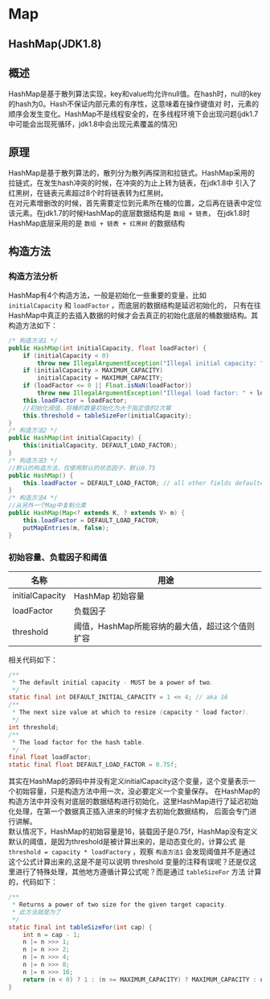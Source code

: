 # Map
## HashMap(JDK1.8)
## 概述
HashMap是基于散列算法实现，key和value均允许null值。在hash时，null的key的hash为0。Hash不保证内部元素的有序性，这意味着在操作键值对
时，元素的顺序会发生变化。HashMap不是线程安全的，在多线程环境下会出现问题(jdk1.7中可能会出现死循环，jdk1.8中会出现元素覆盖的情况)
## 原理
HashMap是基于散列算法的，散列分为散列再探测和拉链式。HashMap采用的拉链式，在发生hash冲突的时候，在冲突的为止上转为链表，在jdk1.8中
引入了红黑树，在链表元素超过8个时将链表转为红黑树。  
在对元素增删改的时候，首先需要定位到元素所在桶的位置，之后再在链表中定位该元素。在jdk1.7的时候HashMap的底层数据结构是 `数组 + 链表`，
在jdk1.8时HashMap底层采用的是 `数组 + 链表 + 红黑树` 的数据结构
## 构造方法
### 构造方法分析
HashMap有4个构造方法，一般是初始化一些重要的变量，比如 `initialCapacity` 和 `loadFactor` ，而底层的数据结构是延迟初始化的，
只有在往HashMap中真正的去插入数据的时候才会去真正的初始化底层的桶数据结构。其构造方法如下：
```java
/* 构造方法1 */
public HashMap(int initialCapacity, float loadFactor) {
    if (initialCapacity < 0)
        throw new IllegalArgumentException("Illegal initial capacity: " + initialCapacity);
    if (initialCapacity > MAXIMUM_CAPACITY)
        initialCapacity = MAXIMUM_CAPACITY;
    if (loadFactor <= 0 || Float.isNaN(loadFactor))
        throw new IllegalArgumentException("Illegal load factor: " + loadFactor);
    this.loadFactor = loadFactor;
    //初始化阈值，将桶的数量初始化为大于指定值的2次幂
    this.threshold = tableSizeFor(initialCapacity);
}
/* 构造方法2 */
public HashMap(int initialCapacity) {
    this(initialCapacity, DEFAULT_LOAD_FACTOR);
}
/* 构造方法3 */
//默认的构造方法，仅使用默认的状态因子，默认0.75
public HashMap() {
    this.loadFactor = DEFAULT_LOAD_FACTOR; // all other fields defaulted
}
/* 构造方法4 */
//从另外一个Map中复制元素
public HashMap(Map<? extends K, ? extends V> m) {
    this.loadFactor = DEFAULT_LOAD_FACTOR;
    putMapEntries(m, false);
}
```
### 初始容量、负载因子和阈值
| 名称 | 用途 |
| -------- | -------- |
| initialCapacity   | HashMap 初始容量   |
| loadFactor | 负载因子 |
| threshold | 阈值，HashMap所能容纳的最大值，超过这个值则扩容 |
相关代码如下：
```java
/**
 * The default initial capacity - MUST be a power of two.
 */
static final int DEFAULT_INITIAL_CAPACITY = 1 << 4; // aka 16
/**
 * The next size value at which to resize (capacity * load factor).
 */
int threshold;
/**
 * The load factor for the hash table.
 */
final float loadFactor;
static final float DEFAULT_LOAD_FACTOR = 0.75f;
```
其实在HashMap的源码中并没有定义initialCapacity这个变量，这个变量表示一个初始容量，只是构造方法中用一次，没必要定义一个变量保存。
在HashMap的构造方法中并没有对底层的数据结构进行初始化，这里HashMap进行了延迟初始化处理，在第一个数据真正插入进来的时候才去初始化数据结构，
后面会专门进行讲解。  
默认情况下，HashMap的初始容量是16，装载因子是0.75f，HashMap没有定义默认的阈值，是因为threshold是被计算出来的，是动态变化的，计算公式
是 `threshold = capacity * loadFactory` ，观察 `构造方法1` 会发现阈值并不是通过这个公式计算出来的,这是不是可以说明 threshold 
变量的注释有误呢？还是仅这里进行了特殊处理，其他地方遵循计算公式呢？而是通过 `tableSizeFor` 方法
计算的，代码如下：
```java
/**
 * Returns a power of two size for the given target capacity.
 * 此方法就是为了
 */
static final int tableSizeFor(int cap) {
    int n = cap - 1;
    n |= n >>> 1;
    n |= n >>> 2;
    n |= n >>> 4;
    n |= n >>> 8;
    n |= n >>> 16;
    return (n < 0) ? 1 : (n >= MAXIMUM_CAPACITY) ? MAXIMUM_CAPACITY : n + 1;
}
```